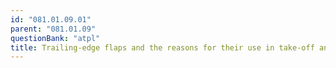 ```yaml
---
id: "081.01.09.01"
parent: "081.01.09"
questionBank: "atpl"
title: Trailing-edge flaps and the reasons for their use in take-off and landing
---
```

